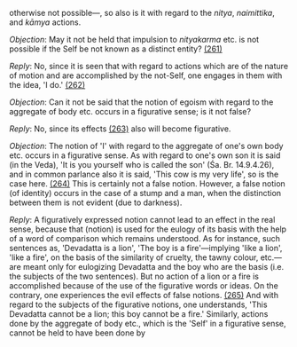 otherwise not possible—, so also is it with regard to the *nitya*, *naimittika*, and *kāmya* actions.

*Objection*: May it not be held that impulsion to *nityakarma* etc. is not possible if the Self be not known as a distinct entity? [\(261\)](#page--1-0)

*Reply*: No, since it is seen that with regard to actions which are of the nature of motion and are accomplished by the not-Self, one engages in them with the idea, 'I do.' [\(262\)](#page--1-1)

*Objection*: Can it not be said that the notion of egoism with regard to the aggregate of body etc. occurs in a figurative sense; is it not false?

*Reply*: No, since its effects [\(263\)](#page--1-2) also will become figurative.

*Objection*: The notion of 'I' with regard to the aggregate of one's own body etc. occurs in a figurative sense. As with regard to one's own son it is said (in the Veda), 'It is you yourself who is called the son' (Śa. Br. 14.9.4.26), and in common parlance also it is said, 'This cow is my very life', so is the case here. [\(264\)](#page--1-3) This is certainly not a false notion. However, a false notion (of identity) occurs in the case of a stump and a man, when the distinction between them is not evident (due to darkness).

*Reply*: A figuratively expressed notion cannot lead to an effect in the real sense, because that (notion) is used for the eulogy of its basis with the help of a word of comparison which remains understood. As for instance, such sentences as, 'Devadatta is a lion', 'The boy is a fire'—implying 'like a lion', 'like a fire', on the basis of the similarity of cruelty, the tawny colour, etc.—are meant only for eulogizing Devadatta and the boy who are the basis (i.e. the subjects of the two sentences). But no action of a lion or a fire is accomplished because of the use of the figurative words or ideas. On the contrary, one experiences the evil effects of false notions. [\(265\)](#page--1-4) And with regard to the subjects of the figurative notions, one understands, 'This Devadatta cannot be a lion; this boy cannot be a fire.' Similarly, actions done by the aggregate of body etc., which is the 'Self' in a figurative sense, cannot be held to have been done by